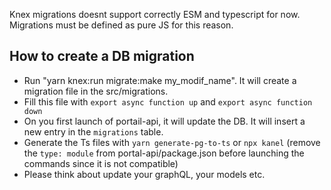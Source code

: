 Knex migrations doesnt support correctly ESM and typescript for now.
Migrations must be defined as pure JS for this reason.

## How to create a DB migration

- Run "yarn knex:run migrate:make my_modif_name". It will create a migration file in the src/migrations.
- Fill this file with `export async function up` and `export async function down`
- On you first launch of portail-api, it will update the DB. It will insert a new entry in the `migrations` table.
- Generate the Ts files with `yarn generate-pg-to-ts` or `npx kanel` (remove the `type: module` from
  portal-api/package.json before launching the commands since it is not compatible)
- Please think about update your graphQL, your models etc.
